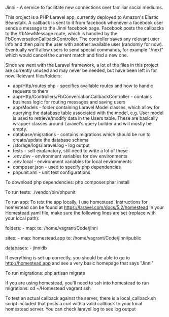 Jinni - A service to facilitate new connections over familiar social mediums.

This project is a PHP Laravel app, currently deployed to Amazon's Elastic Beanstalk.
A callback is sent to it from facebook whenever a facebook user sends a message to the Jinni facebook page. 
Facebook posts the callbacks to the /fbNewMessage route, which is handled by the
FbConversationCallbackController. The controller saves any relevant user info and then pairs the user with 
another available user (randomly for now). Eventually we'll allow users to send special commands,
for example "/next" which would cancel the current match and find a new one.

Since we went with the Laravel framework, a lot of the files in this project are currently unused and may never be needed,
but have been left in for now.
Relevant files/folders:
- app/Http/routes.php - specifies available routes and how to handle requests to them
- app/Http/Controllers/FbConversationCallbackController - contains business logic for routing messages and saving users
- app/Models - folder containing Laravel Model classes, which allow for querying the database table associated with the model,
 e.g. User model is used to retrieve/modify data in the Users table. These are basically wrapper classes around Laravel's query builder and will mostly be empty.
- database/migrations - contains migrations which should be run to create/update the database schema
- /storage/logs/laravel.log - log output
- tests - self explanatory, still need to write a lot of these
- .env.dev - environment variables for dev environments
- .env.local - environment variables for local environments
- composer.json - used to specify php dependencies
- phpunit.xml - unit test configurations

To download php dependencies: 
php composer.phar install

To run tests:
./vendor/bin/phpunit

To run app:
To test the app locally, I use homestead. Instructions for homestead can be found at https://laravel.com/docs/5.2/homestead
In your Homestead.yaml file, make sure the following lines are set (replace <path to jinni folder> with your local path):

folders:
    - map: <path to jinni folder>
      to: /home/vagrant/Code/jinni

sites:
    - map: homestead.app
      to: /home/vagrant/Code/jinni/public

databases:
    - jinnidb
    
If everything is set up correctly, you should be able to go to http://homestead.app and see a very basic homepage that says "Jinni"

To run migrations:
php artisan migrate   

If you are using homestead, you'll need to ssh into homestead to run migrations:
cd ~/Homestead
vagrant ssh

To test an actual callback against the server, there is a local_callback.sh script included that posts a curl with a valid 
callback to your local homestead server. You can check laravel.log to see log output 